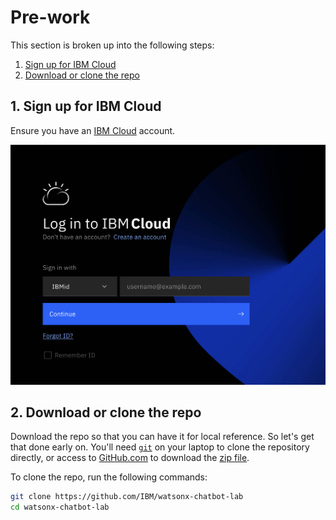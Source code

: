 # Pre-work

This section is broken up into the following steps:

1. [Sign up for IBM Cloud](#1-sign-up-for-ibm-cloud)
1. [Download or clone the repo](#2-download-or-clone-the-repo)

## 1. Sign up for IBM Cloud

Ensure you have an [IBM Cloud](https://cloud.ibm.com) account.

![Cloud Sign up](../images/ibm-cloud-sign-up.png)

## 2. Download or clone the repo

Download the repo so that you can have it for local reference. So let's get that done early on. You'll need [`git`](https://git-scm.com) on your laptop to clone the repository directly, or access to [GitHub.com](https://github.com/) to download the [zip file](https://github.com/IBM/watsonx-chatbot-lab/archive/refs/heads/master.zip).

To clone the repo, run the following commands:

```bash
git clone https://github.com/IBM/watsonx-chatbot-lab
cd watsonx-chatbot-lab
```
